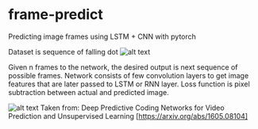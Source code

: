 # frame-predict
Predicting image frames using LSTM + CNN with pytorch

Dataset is sequence of falling dot
![alt text](https://raw.githubusercontent.com/marisancans/frame-predict/master/Figure_1.png)

Given n frames to the network, the desired output is next sequence of possible frames.
Network consists of few convolution layers to get image features that are later passed to LSTM or RNN layer.
Loss function is pixel subtraction between actual and predicted image.

![alt text](https://raw.githubusercontent.com/marisancans/frame-predict/master/graph.png)
Taken from: 
Deep Predictive Coding Networks for Video Prediction and Unsupervised Learning
[https://arxiv.org/abs/1605.08104]
